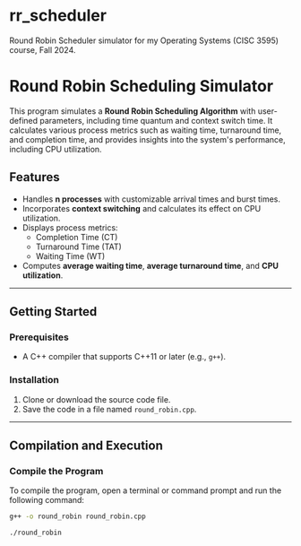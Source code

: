 # rr_scheduler
Round Robin Scheduler simulator for my Operating Systems (CISC 3595) course, Fall 2024.

# Round Robin Scheduling Simulator

This program simulates a **Round Robin Scheduling Algorithm** with user-defined parameters, including time quantum and context switch time. It calculates various process metrics such as waiting time, turnaround time, and completion time, and provides insights into the system's performance, including CPU utilization.

## Features
- Handles **n processes** with customizable arrival times and burst times.
- Incorporates **context switching** and calculates its effect on CPU utilization.
- Displays process metrics:
  - Completion Time (CT)
  - Turnaround Time (TAT)
  - Waiting Time (WT)
- Computes **average waiting time**, **average turnaround time**, and **CPU utilization**.

---

## Getting Started

### Prerequisites
- A C++ compiler that supports C++11 or later (e.g., `g++`).

### Installation
1. Clone or download the source code file.
2. Save the code in a file named `round_robin.cpp`.

---

## Compilation and Execution

### Compile the Program
To compile the program, open a terminal or command prompt and run the following command:
```bash
g++ -o round_robin round_robin.cpp

./round_robin

